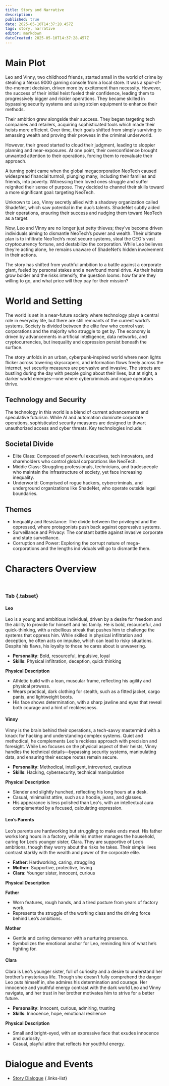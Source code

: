 ```yaml
---
title: Story and Narrative
description: 
published: true
date: 2025-05-10T14:37:28.457Z
tags: story, narrative
editor: markdown
dateCreated: 2025-05-10T14:37:28.457Z
---
```


# Main Plot

Leo and Vinny, two childhood friends, started small in the world of crime by stealing a Nexus 9000 gaming console from a local store. It was a spur-of-the-moment decision, driven more by excitement than necessity. However, the success of their initial heist fueled their confidence, leading them to progressively bigger and riskier operations. They became skilled in bypassing security systems and using stolen equipment to enhance their methods.

Their ambition grew alongside their success. They began targeting tech companies and retailers, acquiring sophisticated tools which made their heists more efficient. Over time, their goals shifted from simply surviving to amassing wealth and proving their prowess in the criminal underworld.

However, their greed started to cloud their judgment, leading to sloppier planning and near-exposures. At one point, their overconfidence brought unwanted attention to their operations, forcing them to reevaluate their approach.

A turning point came when the global megacorporation NeoTech caused widespread financial turmoil, plunging many, including their families and friends, into poverty. Witnessing their loved ones struggle and suffer reignited their sense of purpose. They decided to channel their skills toward a more significant goal: targeting NeoTech.

Unknown to Leo, Vinny secretly allied with a shadowy organization called ShadeNet, which saw potential in the duo’s talents. ShadeNet subtly aided their operations, ensuring their success and nudging them toward NeoTech as a target.

Now, Leo and Vinny are no longer just petty thieves; they’ve become driven individuals aiming to dismantle NeoTech’s power and wealth. Their ultimate plan is to infiltrate NeoTech’s most secure systems, steal the CEO's vast cryptocurrency fortune, and destabilize the corporation. While Leo believes they’re acting alone, he remains unaware of ShadeNet’s hidden involvement in their actions.

The story has shifted from youthful ambition to a battle against a corporate giant, fueled by personal stakes and a newfound moral drive. As their heists grow bolder and the risks intensify, the question looms: how far are they willing to go, and what price will they pay for their mission?

# World and Setting

The world is set in a near-future society where technology plays a central role in everyday life, but there are still remnants of the current world’s systems. Society is divided between the elite few who control vast corporations and the majority who struggle to get by. The economy is driven by advancements in artificial intelligence, data networks, and cryptocurrencies, but inequality and oppression persist beneath the surface.

The story unfolds in an urban, cyberpunk-inspired world where neon lights flicker across towering skyscrapers, and information flows freely across the internet, yet security measures are pervasive and invasive. The streets are bustling during the day with people going about their lives, but at night, a darker world emerges—one where cybercriminals and rogue operators thrive.

## Technology and Security

The technology in this world is a blend of current advancements and speculative futurism. While AI and automation dominate corporate operations, sophisticated security measures are designed to thwart unauthorized access and cyber threats. Key technologies include:

## Societal Divide

- Elite Class: Composed of powerful executives, tech innovators, and shareholders who control global corporations like NeoTech.
- Middle Class: Struggling professionals, technicians, and tradespeople who maintain the infrastructure of society, yet face increasing inequality.
- Underworld: Comprised of rogue hackers, cybercriminals, and underground organizations like  ShadeNet, who operate outside legal boundaries.

## Themes

- Inequality and Resistance: The divide between the privileged and the oppressed, where protagonists push back against oppressive systems.
- Surveillance and Privacy: The constant battle against invasive corporate and state surveillance.
- Corruption and Power: Exploring the corrupt nature of mega-corporations and the lengths individuals will go to dismantle them.

# Characters Overview
<br>

### Tab {.tabset}

#### **Leo**  
Leo is a young and ambitious individual, driven by a desire for freedom and the ability to provide for himself and his family. He is bold, resourceful, and quick-thinking, with a rebellious streak that pushes him to challenge the systems that oppress him. While skilled in physical infiltration and deception, he often acts on impulse, which can lead to risky situations. Despite his flaws, his loyalty to those he cares about is unwavering.

- **Personality**: Bold, resourceful, impulsive, loyal  
- **Skills**: Physical infiltration, deception, quick thinking  

**Physical Description**  
- Athletic build with a lean, muscular frame, reflecting his agility and physical prowess.  
- Wears practical, dark clothing for stealth, such as a fitted jacket, cargo pants, and lightweight boots.  
- His face shows determination, with a sharp jawline and eyes that reveal both courage and a hint of recklessness.  

#### **Vinny**  
Vinny is the brain behind their operations, a tech-savvy mastermind with a knack for hacking and understanding complex systems. Quiet and methodical, he complements Leo's reckless approach with precision and foresight. While Leo focuses on the physical aspect of their heists, Vinny handles the technical details—bypassing security systems, manipulating data, and ensuring their escape routes remain secure.

- **Personality**: Methodical, intelligent, introverted, cautious  
- **Skills**: Hacking, cybersecurity, technical manipulation  

**Physical Description**  
- Slender and slightly hunched, reflecting his long hours at a desk.  
- Casual, minimalist attire, such as a hoodie, jeans, and glasses.  
- His appearance is less polished than Leo's, with an intellectual aura complemented by a focused, calculating expression.  

#### **Leo’s Parents**  
Leo’s parents are hardworking but struggling to make ends meet. His father works long hours in a factory, while his mother manages the household, caring for Leo’s younger sister, Clara. They are supportive of Leo’s ambitions, though they worry about the risks he takes. Their simple lives contrast starkly with the wealth and power of the corporate elite.

- **Father**: Hardworking, caring, struggling  
- **Mother**: Supportive, protective, loving  
- **Clara**: Younger sister, innocent, curious  

**Physical Description**  

**Father**  
- Worn features, rough hands, and a tired posture from years of factory work.  
- Represents the struggle of the working class and the driving force behind Leo’s ambitions.  

**Mother**  
- Gentle and caring demeanor with a nurturing presence.  
- Symbolizes the emotional anchor for Leo, reminding him of what he’s fighting for. 

#### **Clara**  
Clara is Leo’s younger sister, full of curiosity and a desire to understand her brother’s mysterious life. Though she doesn’t fully comprehend the danger Leo puts himself in, she admires his determination and courage. Her innocence and youthful energy contrast with the dark world Leo and Vinny navigate, and her trust in her brother motivates him to strive for a better future.

- **Personality**: Innocent, curious, admiring, trusting  
- **Skills**: Innocence, hope, emotional resilience

**Physical Description**  
- Small and bright-eyed, with an expressive face that exudes innocence and curiosity.  
- Casual, playful attire that reflects her youthful energy.  

# Dialogue and Events

- [Story Dialogue](/story-and-narrative/dialogue)
{.links-list}
